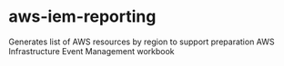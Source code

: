 # aws-iem-reporting
Generates list of AWS resources by region to support preparation AWS Infrastructure Event Management workbook
